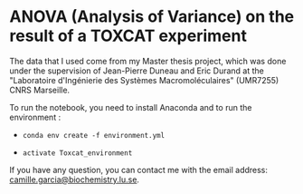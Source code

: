 # ANOVA (Analysis of Variance) on the result of a TOXCAT experiment

The data that I used come from my Master thesis project, which was done under the supervision of Jean-Pierre Duneau and Eric Durand at the "Laboratoire d'Ingénierie des Systèmes Macromoléculaires" (UMR7255) CNRS Marseille. 

To run the notebook, you need to install Anaconda and to run the environment :

* `conda env create -f environment.yml`

* `activate Toxcat_environment`

If you have any question, you can contact me with the email address: camille.garcia@biochemistry.lu.se. 

